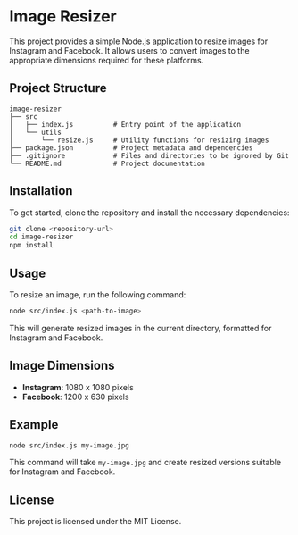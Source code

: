 # Image Resizer

This project provides a simple Node.js application to resize images for Instagram and Facebook. It allows users to convert images to the appropriate dimensions required for these platforms.

## Project Structure

```
image-resizer
├── src
│   ├── index.js          # Entry point of the application
│   └── utils
│       └── resize.js     # Utility functions for resizing images
├── package.json          # Project metadata and dependencies
├── .gitignore            # Files and directories to be ignored by Git
└── README.md             # Project documentation
```

## Installation

To get started, clone the repository and install the necessary dependencies:

```bash
git clone <repository-url>
cd image-resizer
npm install
```

## Usage

To resize an image, run the following command:

```bash
node src/index.js <path-to-image>
```

This will generate resized images in the current directory, formatted for Instagram and Facebook.

## Image Dimensions

- **Instagram**: 1080 x 1080 pixels
- **Facebook**: 1200 x 630 pixels

## Example

```bash
node src/index.js my-image.jpg
```

This command will take `my-image.jpg` and create resized versions suitable for Instagram and Facebook.

## License

This project is licensed under the MIT License.